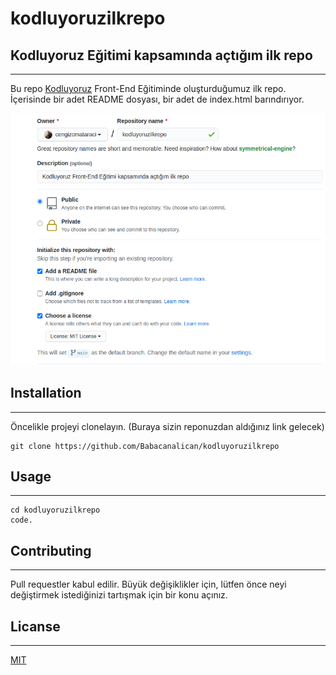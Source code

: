 # kodluyoruzilkrepo
## Kodluyoruz Eğitimi kapsamında açtığım ilk repo
***
Bu repo [Kodluyoruz](https://kodluyoruz.org/) Front-End Eğitiminde oluşturduğumuz ilk repo. İçerisinde bir adet README dosyası, bir adet de index.html barındırıyor.


![Lorem Picsum Gorsel](https://raw.githubusercontent.com/Kodluyoruz/taskforce/main/git/odev1/figures/github.png)

## Installation
***

Öncelikle projeyi clonelayın. (Buraya sizin reponuzdan aldığınız link gelecek)
```
git clone https://github.com/Babacanalican/kodluyoruzilkrepo
```

## Usage
***
```
cd kodluyoruzilkrepo
code.
```

## Contributing
***
Pull requestler kabul edilir. Büyük değişiklikler için, lütfen önce neyi değiştirmek istediğinizi tartışmak için bir konu açınız.

## Licanse
***
[MIT](https://choosealicense.com/licenses/mit/)
